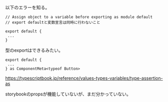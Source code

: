 
以下のエラーを知る。
```tsx
// Assign object to a variable before exporting as module default
// export defaultと変数宣言は同時に行わないこと

export default {
 ...
}
```

型のexportはできるみたい。

```tsx
export default {
 ...
} as ComponentMeta<typeof Button>
```

https://typescriptbook.jp/reference/values-types-variables/type-assertion-as


storybookのpropsが機能していないが、まだ分かっていない。